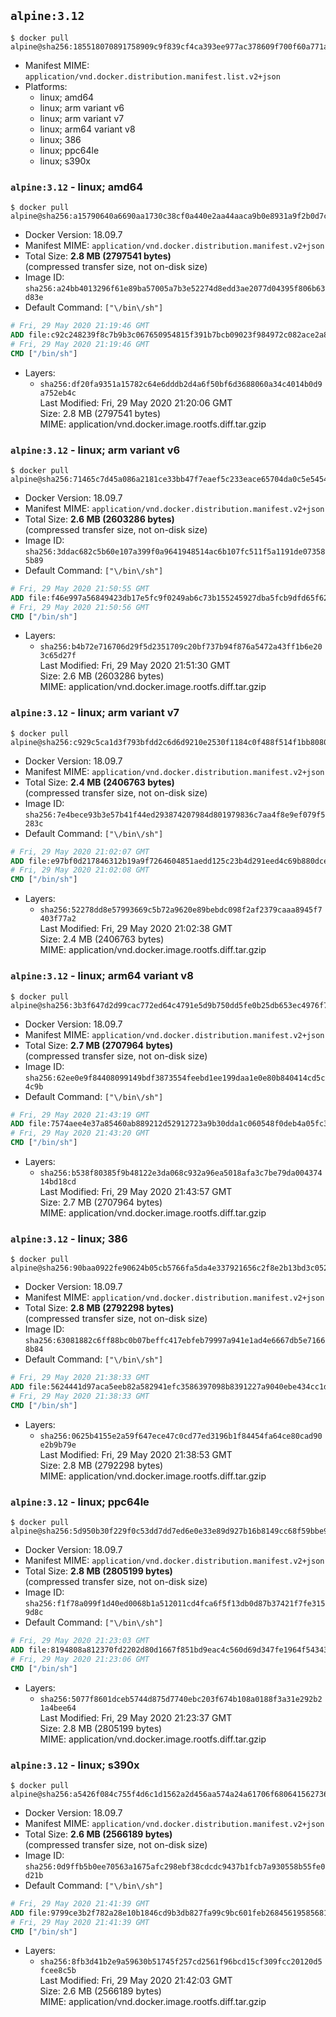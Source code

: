 ## `alpine:3.12`

```console
$ docker pull alpine@sha256:185518070891758909c9f839cf4ca393ee977ac378609f700f60a771a2dfe321
```

-	Manifest MIME: `application/vnd.docker.distribution.manifest.list.v2+json`
-	Platforms:
	-	linux; amd64
	-	linux; arm variant v6
	-	linux; arm variant v7
	-	linux; arm64 variant v8
	-	linux; 386
	-	linux; ppc64le
	-	linux; s390x

### `alpine:3.12` - linux; amd64

```console
$ docker pull alpine@sha256:a15790640a6690aa1730c38cf0a440e2aa44aaca9b0e8931a9f2b0d7cc90fd65
```

-	Docker Version: 18.09.7
-	Manifest MIME: `application/vnd.docker.distribution.manifest.v2+json`
-	Total Size: **2.8 MB (2797541 bytes)**  
	(compressed transfer size, not on-disk size)
-	Image ID: `sha256:a24bb4013296f61e89ba57005a7b3e52274d8edd3ae2077d04395f806b63d83e`
-	Default Command: `["\/bin\/sh"]`

```dockerfile
# Fri, 29 May 2020 21:19:46 GMT
ADD file:c92c248239f8c7b9b3c067650954815f391b7bcb09023f984972c082ace2a8d0 in / 
# Fri, 29 May 2020 21:19:46 GMT
CMD ["/bin/sh"]
```

-	Layers:
	-	`sha256:df20fa9351a15782c64e6dddb2d4a6f50bf6d3688060a34c4014b0d9a752eb4c`  
		Last Modified: Fri, 29 May 2020 21:20:06 GMT  
		Size: 2.8 MB (2797541 bytes)  
		MIME: application/vnd.docker.image.rootfs.diff.tar.gzip

### `alpine:3.12` - linux; arm variant v6

```console
$ docker pull alpine@sha256:71465c7d45a086a2181ce33bb47f7eaef5c233eace65704da0c5e5454a79cee5
```

-	Docker Version: 18.09.7
-	Manifest MIME: `application/vnd.docker.distribution.manifest.v2+json`
-	Total Size: **2.6 MB (2603286 bytes)**  
	(compressed transfer size, not on-disk size)
-	Image ID: `sha256:3ddac682c5b60e107a399f0a9641948514ac6b107fc511f5a1191de073585b89`
-	Default Command: `["\/bin\/sh"]`

```dockerfile
# Fri, 29 May 2020 21:50:55 GMT
ADD file:f46e997a56849423db17e5fc9f0249ab6c73b155245927dba5fcb9dfd65f622f in / 
# Fri, 29 May 2020 21:50:56 GMT
CMD ["/bin/sh"]
```

-	Layers:
	-	`sha256:b4b72e716706d29f5d2351709c20bf737b94f876a5472a43ff1b6e203c65d27f`  
		Last Modified: Fri, 29 May 2020 21:51:30 GMT  
		Size: 2.6 MB (2603286 bytes)  
		MIME: application/vnd.docker.image.rootfs.diff.tar.gzip

### `alpine:3.12` - linux; arm variant v7

```console
$ docker pull alpine@sha256:c929c5ca1d3f793bfdd2c6d6d9210e2530f1184c0f488f514f1bb8080bb1e82b
```

-	Docker Version: 18.09.7
-	Manifest MIME: `application/vnd.docker.distribution.manifest.v2+json`
-	Total Size: **2.4 MB (2406763 bytes)**  
	(compressed transfer size, not on-disk size)
-	Image ID: `sha256:7e4bece93b3e57b41f44ed293874207984d801979836c7aa4f8e9ef079f5283c`
-	Default Command: `["\/bin\/sh"]`

```dockerfile
# Fri, 29 May 2020 21:02:07 GMT
ADD file:e97bf0d217846312b19a9f7264604851aedd125c23b4d291eed4c69b880dce26 in / 
# Fri, 29 May 2020 21:02:08 GMT
CMD ["/bin/sh"]
```

-	Layers:
	-	`sha256:52278dd8e57993669c5b72a9620e89bebdc098f2af2379caaa8945f7403f77a2`  
		Last Modified: Fri, 29 May 2020 21:02:38 GMT  
		Size: 2.4 MB (2406763 bytes)  
		MIME: application/vnd.docker.image.rootfs.diff.tar.gzip

### `alpine:3.12` - linux; arm64 variant v8

```console
$ docker pull alpine@sha256:3b3f647d2d99cac772ed64c4791e5d9b750dd5fe0b25db653ec4976f7b72837c
```

-	Docker Version: 18.09.7
-	Manifest MIME: `application/vnd.docker.distribution.manifest.v2+json`
-	Total Size: **2.7 MB (2707964 bytes)**  
	(compressed transfer size, not on-disk size)
-	Image ID: `sha256:62ee0e9f84408099149bdf3873554feebd1ee199daa1e0e80b840414cd5c4c9b`
-	Default Command: `["\/bin\/sh"]`

```dockerfile
# Fri, 29 May 2020 21:43:19 GMT
ADD file:7574aee4e37a85460ab889212d52912723a9b30dda1c060548f0deb4a05fc398 in / 
# Fri, 29 May 2020 21:43:20 GMT
CMD ["/bin/sh"]
```

-	Layers:
	-	`sha256:b538f80385f9b48122e3da068c932a96ea5018afa3c7be79da00437414bd18cd`  
		Last Modified: Fri, 29 May 2020 21:43:57 GMT  
		Size: 2.7 MB (2707964 bytes)  
		MIME: application/vnd.docker.image.rootfs.diff.tar.gzip

### `alpine:3.12` - linux; 386

```console
$ docker pull alpine@sha256:90baa0922fe90624b05cb5766fa5da4e337921656c2f8e2b13bd3c052a0baac1
```

-	Docker Version: 18.09.7
-	Manifest MIME: `application/vnd.docker.distribution.manifest.v2+json`
-	Total Size: **2.8 MB (2792298 bytes)**  
	(compressed transfer size, not on-disk size)
-	Image ID: `sha256:63081882c6ff88bc0b07beffc417ebfeb79997a941e1ad4e6667db5e71668b84`
-	Default Command: `["\/bin\/sh"]`

```dockerfile
# Fri, 29 May 2020 21:38:33 GMT
ADD file:5624441d97aca5eeb82a582941efc3586397098b8391227a9040ebe434cc1d6b in / 
# Fri, 29 May 2020 21:38:33 GMT
CMD ["/bin/sh"]
```

-	Layers:
	-	`sha256:0625b4155e2a59f647ece47c0cd77ed3196b1f84454fa64ce80cad90e2b9b79e`  
		Last Modified: Fri, 29 May 2020 21:38:53 GMT  
		Size: 2.8 MB (2792298 bytes)  
		MIME: application/vnd.docker.image.rootfs.diff.tar.gzip

### `alpine:3.12` - linux; ppc64le

```console
$ docker pull alpine@sha256:5d950b30f229f0c53dd7dd7ed6e0e33e89d927b16b8149cc68f59bbe99219cc1
```

-	Docker Version: 18.09.7
-	Manifest MIME: `application/vnd.docker.distribution.manifest.v2+json`
-	Total Size: **2.8 MB (2805199 bytes)**  
	(compressed transfer size, not on-disk size)
-	Image ID: `sha256:f1f78a099f1d40ed0068b1a512011cd4fca6f5f13db0d87b37421f7fe3159d8c`
-	Default Command: `["\/bin\/sh"]`

```dockerfile
# Fri, 29 May 2020 21:23:03 GMT
ADD file:8194808a812370fd2202d80d1667f851bd9eac4c560d69d347fe1964f54343de in / 
# Fri, 29 May 2020 21:23:06 GMT
CMD ["/bin/sh"]
```

-	Layers:
	-	`sha256:5077f8601dceb5744d875d7740ebc203f674b108a0188f3a31e292b21a4bee64`  
		Last Modified: Fri, 29 May 2020 21:23:37 GMT  
		Size: 2.8 MB (2805199 bytes)  
		MIME: application/vnd.docker.image.rootfs.diff.tar.gzip

### `alpine:3.12` - linux; s390x

```console
$ docker pull alpine@sha256:a5426f084c755f4d6c1d1562a2d456aa574a24a61706f6806415627360c06ac0
```

-	Docker Version: 18.09.7
-	Manifest MIME: `application/vnd.docker.distribution.manifest.v2+json`
-	Total Size: **2.6 MB (2566189 bytes)**  
	(compressed transfer size, not on-disk size)
-	Image ID: `sha256:0d9ffb5b0ee70563a1675afc298ebf38cdcdc9437b1fcb7a930558b55fe0d21b`
-	Default Command: `["\/bin\/sh"]`

```dockerfile
# Fri, 29 May 2020 21:41:39 GMT
ADD file:9799ce3b2f782a28e10b1846cd9b3db827fa99c9bc601feb268456195856814e in / 
# Fri, 29 May 2020 21:41:39 GMT
CMD ["/bin/sh"]
```

-	Layers:
	-	`sha256:8fb3d41b2e9a59630b51745f257cd2561f96bcd15cf309fcc20120d5fcee8c5b`  
		Last Modified: Fri, 29 May 2020 21:42:03 GMT  
		Size: 2.6 MB (2566189 bytes)  
		MIME: application/vnd.docker.image.rootfs.diff.tar.gzip
